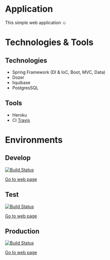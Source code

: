 # Application
This simple web application ☺
# Technologies & Tools
## Technologies
* Spring Framework (DI & IoC, Boot, MVC, Data)
* Dozer
* liquibase
* PostgresSQL

## Tools
* Heroku
* CI [Travis](https://travis-ci.org/AlexKbit/iblog/branches)

# Environments
## Develop
[![Build Status](https://travis-ci.org/AlexKbit/iblog.svg?branch=develop)](https://travis-ci.org/AlexKbit/iblog)

[Go to web page](https://alex-blog-dev.herokuapp.com)
## Test
[![Build Status](https://travis-ci.org/AlexKbit/iblog.svg?branch=test)](https://travis-ci.org/AlexKbit/iblog)

[Go to web page](https://alex-blog-test.herokuapp.com)
## Production
[![Build Status](https://travis-ci.org/AlexKbit/iblog.svg?branch=master)](https://travis-ci.org/AlexKbit/iblog)

[Go to web page](https://alex-blog-prod.herokuapp.com)